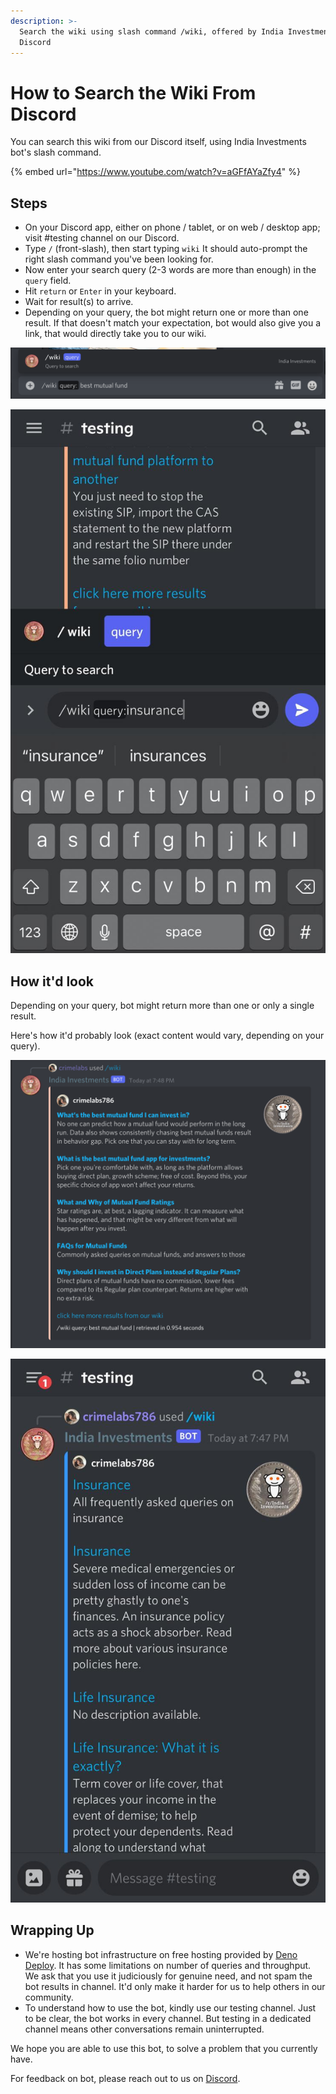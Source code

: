 ```yaml
---
description: >-
  Search the wiki using slash command /wiki, offered by India Investments bot on
  Discord
---
```


# How to Search the Wiki From Discord

You can search this wiki from our Discord itself, using India Investments bot's slash command.

{% embed url="https://www.youtube.com/watch?v=aGFfAYaZfy4" %}

## Steps

* On your Discord app, either on phone / tablet, or on web / desktop app; visit #testing channel on our Discord.
* Type `/` (front-slash), then start typing `wiki` It should auto-prompt the right slash command you've been looking for.
* Now enter your search query (2-3 words are more than enough) in the `query` field.
* Hit `return` or `Enter` in your keyboard.
* Wait for result(s) to arrive.
* Depending on your query, the bot might return one or more than one result. If that doesn't match your expectation, bot would also give you a link, that would directly take you to our wiki.

![Discord Slash Command for Querying Wiki - Desktop](<../.gitbook/assets/discord-slash-command-wiki-search-desktop (1) (1).png>)

![Discord Slash Command for Querying Wiki - Mobile](<../.gitbook/assets/discord-slash-command-wiki-search-mobile (1) (1) (1) (1) (1).jpeg>)

## How it'd look

Depending on your query, bot might return more than one or only a single result.

Here's how it'd probably look (exact content would vary, depending on your query).

![Discord Slash Command Search Result for Querying Wiki - Desktop](<../.gitbook/assets/discord-slash-command-result-desktop (1) (1) (2).png>)

![Discord Slash Command Search Result for Querying Wiki - Mobile](<../.gitbook/assets/discord-slash-command-result-mobile (1) (1).jpeg>)

## Wrapping Up

* We're hosting bot infrastructure on free hosting provided by [Deno Deploy](https://deno.com/deploy/). It has some limitations on number of queries and throughput. We ask that you use it judiciously for genuine need, and not spam the bot results in channel. It'd only make it harder for us to help others in our community.
* To understand how to use the bot, kindly use our testing channel. Just to be clear, the bot works in every channel. But testing in a dedicated channel means other conversations remain uninterrupted.

We hope you are able to use this bot, to solve a problem that you currently have.

For feedback on bot, please reach out to us on [Discord](https://discord.gg/hqBNg4u).
